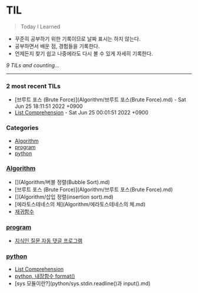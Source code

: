 # TIL
> Today I Learned

- 꾸준히 공부하기 위한 기록이므로 날짜 표시는 하지 않는다.
- 공부하면서 배운 점, 경험들을 기록한다.
- 언제든지 찾기 쉽고 나중에라도 다시 볼 수 있게 자세히 기록한다.


_9 TILs and counting..._

---

### 2 most recent TILs

- [브루트 포스 (Brute Force)](Algorithm/브루트 포스(Brute Force).md) - Sat Jun 25 18:11:51 2022 +0900
- [List Comprehension](python/Comprehension.md) - Sat Jun 25 00:01:51 2022 +0900

### Categories

- [Algorithm](#Algorithm)
- [program](#program)
- [python](#python)

### [Algorithm](#Algorithm)
- [](Algorithm/버블 정렬(Bubble Sort).md)
- [브루트 포스 (Brute Force)](Algorithm/브루트 포스(Brute Force).md)
- [](Algorithm/삽입 정렬(insertion sort).md)
- [에라토스테네스의 체](Algorithm/에라토스테네스의 체.md)
- [재귀함수](Algorithm/재귀함수.md)

### [program](#program)
- [지식인 질문 자동 댓글 프로그램](program/auto_PR.md)

### [python](#python)
- [List Comprehension](python/Comprehension.md)
- [python, 내장함수 format()](python/format함수.md)
- [sys 모듈이란?](python/sys.stdin.readline()과 input().md)

[1]: https://simonwillison.net/2020/Apr/20/self-rewriting-readme/
[2]: https://github.com/jbranchaud/til


